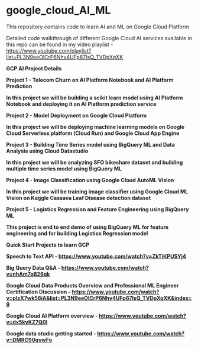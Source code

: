 # google_cloud_AI_ML
This repository contains code to learn AI and ML on Google Cloud Platform

Detailed code walkthrough of different Google Cloud AI services available in this repo can be found in my video playlist - https://www.youtube.com/playlist?list=PL3N9eeOlCrP6Nhv4UFp67IsQ_TVDpXqXK

<b>GCP AI Project Details <b>
  
 <b>Project 1 - Telecom Churn on AI Platform Notebook and AI Platform Prediction  </b>
 
 In this project we will be building a scikit learn model using AI Platform Notebook and deploying it on AI Platform prediction service
 
 <b>Project 2 - Model Deployment on Google Cloud Platform  </b>
  
 In this project we will be deploying machine learning models on Google Cloud Serverless platform (Cloud Run) and Google Cloud App Engine
  
 <b>Project 3 - Building Time Series model using BigQuery ML and Data Analysis using Cloud Datastudio  </b>
  
 In this project we will be analyzing SFO bikeshare dataset and building multiple time series model using BigQuery ML
 
 <b>Project 4 - Image Classification using Google Cloud AutoML Vision  </b>

 In this project we will be training image classifier using Google Cloud ML Vision on Kaggle Cassava Leaf Disease detection dataset
  
 <b>Project 5 - Logistics Regression and Feature Engineering using BigQuery ML </b>
 
 This project is end to end demo of using BigQuery ML for feature engineering and for building Logistics Regression model

 <b>Quick Start Projects to learn GCP </b>
 
 <b>Speech to Text API - </b> https://www.youtube.com/watch?v=ZkTiKPUSYj4
  
 <b>Big Query Data Q&A - </b> https://www.youtube.com/watch?v=nhAm7q826qk
 
 <b>Google Cloud Data Products Overview and Professional ML Engineer Certification Discussion - </b> https://www.youtube.com/watch?v=pIzX7wk56iA&list=PL3N9eeOlCrP6Nhv4UFp67IsQ_TVDpXqXK&index=9
 
 <b>Google Cloud AI Platform overview - </b> https://www.youtube.com/watch?v=dx5kyKZ7Q0I
 
 <b>Google data studio getting started - </b> https://www.youtube.com/watch?v=DMRC90qvwFo



